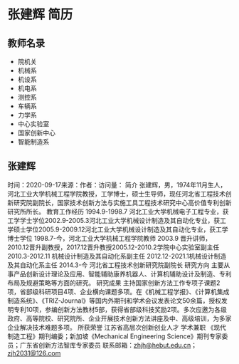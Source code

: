 # 张建辉 简历

## 教师名录
- 院机关
- 机械系
- 机设系
- 机电系
- 测控系
- 车辆系
- 力学系
- 中心实验室
- 国家创新中心
- 智能制造系

## 张建辉
时间：2020-09-17来源：作者：访问量：
简介
张建辉，男，1974年11月生人，河北工业大学机械工程学院教授，工学博士，硕士生导师，现任河北省工程技术创新研究院副院长，国家技术创新方法与实施工具工程技术研究中心高价值专利创新研究所所长。
教育工作经历
1994.9-1998.7 河北工业大学机械电子工程专业，获工学学士学位2002.9-2005.3河北工业大学机械设计制造及其自动化专业，获工学硕士学位2005.9-2009.12河北工业大学机械设计制造及其自动化专业，获工学博士学位
1998.7-今，河北工业大学机械工程学院教师
2003.9 晋升讲师，2010.12晋升副教授，2017.12晋升教授2005.12-2010.2学院中心实验室副主任
2010.3-2012.11 机械设计制造及其自动化系副主任
2012.12-2021.1机械设计制造及其自动化系主任
2014.3-今 河北省工程技术创新研究院副院长
研究方向
主要从事产品创新设计理论及应用、智能辅助康养机器人、计算机辅助设计及制造、专利布局及规避策略等方面的研究。
研究成果
主持国家创新方法工作专项子课题2项，省部级科研项目4项、企业横向课题多项。在《机械工程学报》、《计算机集成制造系统》、《TRIZ-Journal》等国内外期刊和学术会议发表论文50余篇，授权发明专利10项，参编创新方法教材5部，获得省部级科技奖励2项。多次应邀为各级政府、高等院校、研究院所、企业开展技术创新方法讲座及中、高级培训，为多家企业解决技术难题多项。
所获荣誉
江苏省高层次创新创业人才
学术兼职
《现代制造工程》期刊编委；新加坡《Mechanical Engineering Science》期刊专家委员；广东省创新方法智库专家委员
联系邮箱：zhjh@hebut.edu.cn；zjh2031@126.com

